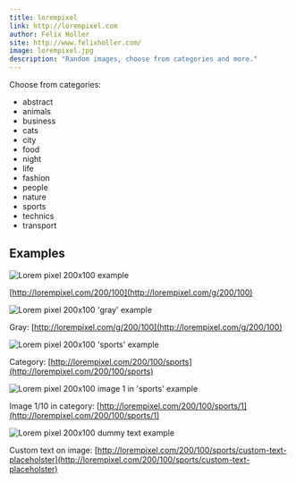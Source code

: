 ```yaml
---
title: lorempixel
link: http://lorempixel.com
author: Felix Holler
site: http://www.felixholler.com/
image: lorempixel.jpg
description: "Random images, choose from categories and more."
---
```


Choose from categories:

+ abstract
+ animals
+ business
+ cats
+ city
+ food
+ night
+ life
+ fashion
+ people
+ nature
+ sports
+ technics
+ transport

## Examples

![Lorem pixel 200x100 example](http://lorempixel.com/200/100)

[http://lorempixel.com/200/100](http://lorempixel.com/g/200/100)

![Lorem pixel 200x100 'gray' example](http://lorempixel.com/g/200/100)

Gray: [http://lorempixel.com/g/200/100](http://lorempixel.com/g/200/100)

![Lorem pixel 200x100 'sports' example](http://lorempixel.com/200/100/sports)

Category: [http://lorempixel.com/200/100/sports](http://lorempixel.com/200/100/sports)

![Lorem pixel 200x100 image 1 in 'sports' example](http://lorempixel.com/200/100/sports/1)

Image 1/10 in category: [http://lorempixel.com/200/100/sports/1](http://lorempixel.com/200/100/sports/1)

![Lorem pixel 200x100 dummy text example](http://lorempixel.com/200/100/sports/custom-text-placeholster)

Custom text on image: [http://lorempixel.com/200/100/sports/custom-text-placeholster](http://lorempixel.com/200/100/sports/custom-text-placeholster)